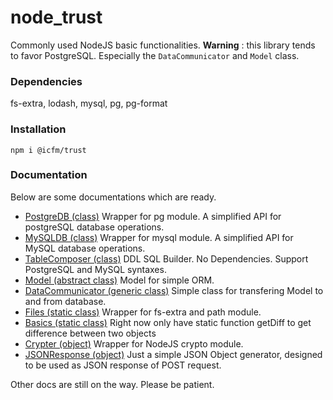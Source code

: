 # node_trust
Commonly used NodeJS basic functionalities. **Warning** : this library tends to favor PostgreSQL. Especially the `DataCommunicator` and `Model` class.

### Dependencies
fs-extra, lodash, mysql, pg, pg-format

### Installation
`npm i @icfm/trust`

### Documentation
Below are some documentations which are ready.
- [PostgreDB (class)](https://github.com/fandisus/node_trust/blob/master/src/PostgreDB.md "PostgreDB (class)") Wrapper for pg module. A simplified API for postgreSQL database operations.
- [MySQLDB (class)](https://github.com/fandisus/node_trust/blob/master/src/MySQLDB.md "MySQLDB (class)") Wrapper for mysql module. A simplified API for MySQL database operations.
- [TableComposer (class)](https://github.com/fandisus/node_trust/blob/master/src/TableComposer.md "TableComposer (class)") DDL SQL Builder. No Dependencies. Support PostgreSQL and MySQL syntaxes.
- [Model (abstract class)](https://github.com/fandisus/node_trust/blob/master/src/Model.md "Model (abstract class)") Model for simple ORM.
- [DataCommunicator (generic class)](https://github.com/fandisus/node_trust/blob/master/src/DataCommunicator.md "DataCommunicator (generic class)") Simple class for transfering Model to and from database. 
- [Files (static class)](https://github.com/fandisus/node_trust/blob/master/src/Files.md "Files (class)") Wrapper for fs-extra and path module.
- [Basics (static class)](https://github.com/fandisus/node_trust/blob/master/src/Basics.md "Basics (class)") Right now only have static function getDiff to get difference between two objects
- [Crypter (object)](https://github.com/fandisus/node_trust/blob/master/src/Crypter.md "Crypter (object)") Wrapper for NodeJS crypto module.
- [JSONResponse (object)](https://github.com/fandisus/node_trust/blob/master/src/JSONResponse.md "JSONResponse (object)") Just a simple JSON Object generator, designed to be used as JSON response of POST request.

Other docs are still on the way. Please be patient.